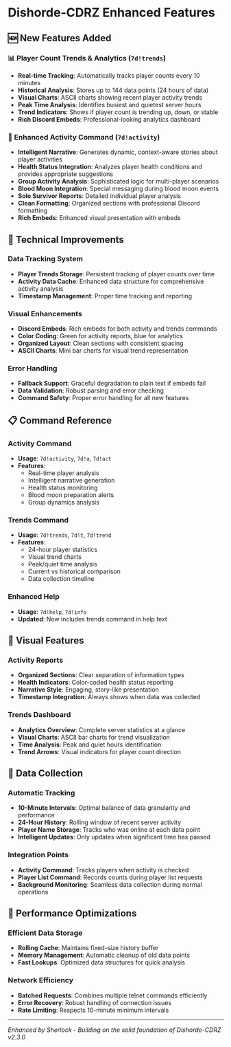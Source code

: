 # Dishorde-CDRZ Enhanced Features

## 🆕 New Features Added

### 📊 Player Count Trends & Analytics (`7d!trends`)
- **Real-time Tracking**: Automatically tracks player counts every 10 minutes
- **Historical Analysis**: Stores up to 144 data points (24 hours of data)
- **Visual Charts**: ASCII charts showing recent player activity trends
- **Peak Time Analysis**: Identifies busiest and quietest server hours
- **Trend Indicators**: Shows if player count is trending up, down, or stable
- **Rich Discord Embeds**: Professional-looking analytics dashboard

### 🎯 Enhanced Activity Command (`7d!activity`)
- **Intelligent Narrative**: Generates dynamic, context-aware stories about player activities
- **Health Status Integration**: Analyzes player health conditions and provides appropriate suggestions
- **Group Activity Analysis**: Sophisticated logic for multi-player scenarios
- **Blood Moon Integration**: Special messaging during blood moon events
- **Solo Survivor Reports**: Detailed individual player analysis
- **Clean Formatting**: Organized sections with professional Discord formatting
- **Rich Embeds**: Enhanced visual presentation with embeds

## 🔧 Technical Improvements

### Data Tracking System
- **Player Trends Storage**: Persistent tracking of player counts over time
- **Activity Data Cache**: Enhanced data structure for comprehensive activity analysis
- **Timestamp Management**: Proper time tracking and reporting

### Visual Enhancements
- **Discord Embeds**: Rich embeds for both activity and trends commands
- **Color Coding**: Green for activity reports, blue for analytics
- **Organized Layout**: Clean sections with consistent spacing
- **ASCII Charts**: Mini bar charts for visual trend representation

### Error Handling
- **Fallback Support**: Graceful degradation to plain text if embeds fail
- **Data Validation**: Robust parsing and error checking
- **Command Safety**: Proper error handling for all new features

## 📋 Command Reference

### Activity Command
- **Usage**: `7d!activity`, `7d!a`, `7d!act`
- **Features**: 
  - Real-time player analysis
  - Intelligent narrative generation
  - Health status monitoring
  - Blood moon preparation alerts
  - Group dynamics analysis

### Trends Command
- **Usage**: `7d!trends`, `7d!t`, `7d!trend`
- **Features**:
  - 24-hour player statistics
  - Visual trend charts
  - Peak/quiet time analysis
  - Current vs historical comparison
  - Data collection timeline

### Enhanced Help
- **Usage**: `7d!help`, `7d!info`
- **Updated**: Now includes trends command in help text

## 🎨 Visual Features

### Activity Reports
- **Organized Sections**: Clear separation of information types
- **Health Indicators**: Color-coded health status reporting
- **Narrative Style**: Engaging, story-like presentation
- **Timestamp Integration**: Always shows when data was collected

### Trends Dashboard
- **Analytics Overview**: Complete server statistics at a glance
- **Visual Charts**: ASCII bar charts for trend visualization
- **Time Analysis**: Peak and quiet hours identification
- **Trend Arrows**: Visual indicators for player count direction

## 🔄 Data Collection

### Automatic Tracking
- **10-Minute Intervals**: Optimal balance of data granularity and performance
- **24-Hour History**: Rolling window of recent server activity
- **Player Name Storage**: Tracks who was online at each data point
- **Intelligent Updates**: Only updates when significant time has passed

### Integration Points
- **Activity Command**: Tracks players when activity is checked
- **Player List Command**: Records counts during player list requests
- **Background Monitoring**: Seamless data collection during normal operations

## 🚀 Performance Optimizations

### Efficient Data Storage
- **Rolling Cache**: Maintains fixed-size history buffer
- **Memory Management**: Automatic cleanup of old data points
- **Fast Lookups**: Optimized data structures for quick analysis

### Network Efficiency
- **Batched Requests**: Combines multiple telnet commands efficiently
- **Error Recovery**: Robust handling of connection issues
- **Rate Limiting**: Respects 10-minute minimum intervals

---

*Enhanced by Sherlock - Building on the solid foundation of Dishorde-CDRZ v2.3.0*
